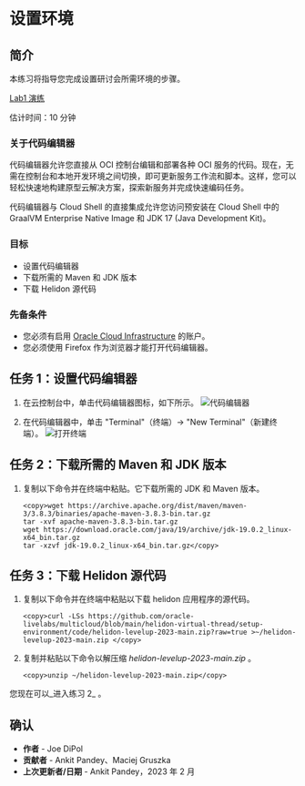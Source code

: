 # 设置环境

## 简介

本练习将指导您完成设置研讨会所需环境的步骤。

[Lab1 演练](videohub:1_far2bboa)

估计时间：10 分钟

### 关于代码编辑器

代码编辑器允许您直接从 OCI 控制台编辑和部署各种 OCI 服务的代码。现在，无需在控制台和本地开发环境之间切换，即可更新服务工作流和脚本。这样，您可以轻松快速地构建原型云解决方案，探索新服务并完成快速编码任务。

代码编辑器与 Cloud Shell 的直接集成允许您访问预安装在 Cloud Shell 中的 GraalVM Enterprise Native Image 和 JDK 17 (Java Development Kit)。

### 目标

*   设置代码编辑器
*   下载所需的 Maven 和 JDK 版本
*   下载 Helidon 源代码

### 先备条件

*   您必须有启用 [Oracle Cloud Infrastructure](https://cloud.oracle.com/en_US/cloud-infrastructure) 的账户。
*   您必须使用 Firefox 作为浏览器才能打开代码编辑器。

## 任务 1：设置代码编辑器

1.  在云控制台中，单击代码编辑器图标，如下所示。 ![代码编辑器](images/code-editor.png)
    
2.  在代码编辑器中，单击 "Terminal"（终端）-> "New Terminal"（新建终端）。 ![打开终端](images/open-terminal.png)
    

## 任务 2：下载所需的 Maven 和 JDK 版本

1.  复制以下命令并在终端中粘贴。它下载所需的 JDK 和 Maven 版本。
    
        <copy>wget https://archive.apache.org/dist/maven/maven-3/3.8.3/binaries/apache-maven-3.8.3-bin.tar.gz
        tar -xvf apache-maven-3.8.3-bin.tar.gz
        wget https://download.oracle.com/java/19/archive/jdk-19.0.2_linux-x64_bin.tar.gz
        tar -xzvf jdk-19.0.2_linux-x64_bin.tar.gz</copy>
        

## 任务 3：下载 Helidon 源代码

1.  复制以下命令并在终端中粘贴以下载 helidon 应用程序的源代码。
    
        <copy>curl -LSs https://github.com/oracle-livelabs/multicloud/blob/main/helidon-virtual-thread/setup-environment/code/helidon-levelup-2023-main.zip?raw=true >~/helidon-levelup-2023-main.zip </copy>
        
2.  复制并粘贴以下命令以解压缩 _helidon-levelup-2023-main.zip_ 。
    
        <copy>unzip ~/helidon-levelup-2023-main.zip</copy>
        

您现在可以_进入练习 2_ 。

## 确认

*   **作者** - Joe DiPol
*   **贡献者** - Ankit Pandey、Maciej Gruszka
*   **上次更新者/日期** - Ankit Pandey，2023 年 2 月